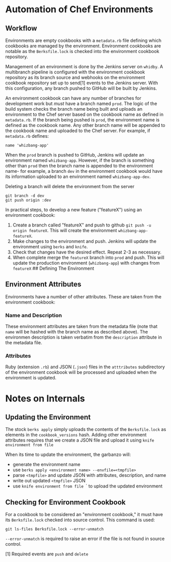 # Automation of Chef Environments

## Workflow

Environments are empty cookbooks with a `metadata.rb` file defining which
cookbooks are managed by the environment.  Environment cookbooks are notable as
the `Berksfile.lock` is checked into the environment cookbook repository.

Management of an environment is done by the Jenkins server on `whidby`.  A
multibranch pipeline is configured with the environment cookbook repository as
its branch source and webhooks on the environment cookbook repository set up to
send[1] events to the Jenkins server.  With this configuration, any branch
pushed to GitHub will be built by Jenkins.

An environment cookbook can have any number of branches for development work
but _must_ have a branch named `prod`. The logic of the build system checks the
branch name being built and uploads an environment to the Chef server based on
the cookbook name as defined in `metadata.rb`.  If the branch being pushed is
`prod`, the environment name is defined as the cookbook name.  Any other branch
name will be appended to the cookbook name and uploaded to the Chef server.
For example, if `metadata.rb` defines:

    name 'whizbang-app'

When the `prod` branch is pushed to GitHub, Jenkins will update an environment
named `whizbang-app`.  However, if the branch is something other than `prod`
then the branch name is appended to the environment name- for example, a branch
`dev` in the environment cookbook would have its information uploaded to an
environment named `whizbang-app-dev`.

Deleting a branch will delete the environment from the server

    git branch -d dev
    git push origin :dev

In practical steps, to develop a new feature ("featureX") using an environment cookbook:

 1. Create a branch called "featureX" and push to github `git push -u origin
    featureX`.  This will create the environment `whizbang-app-featureX`.
 2. Make changes to the environment and push.  Jenkins will update the
    environment using `berks` and `knife`.
 3. Check that changes have the desired effect.  Repeat 2-3 as necessary.
 4. When complete merge the `featureX` branch into `prod` and push. This will
    update the production environment (`whizbang-app`) with changes from
    `featureX` ## Defining The Environment 

## Environment Attributes

Environments have a number of other attributes.  These are taken from the
environment cookbook:

### Name and Description

These environment attributes are taken from the metadata file (note that `name` will be hashed with the branch name as described above).  The environmen description is taken verbatim from the `description` attribute in the metadata file.

### Attributes

Ruby (extension `.rb`) and JSON (`.json`) files in the `atttributes`
subdirectory of the environment cookbook will be processed and uploaded when
the environment is updated.

# Notes on Internals

## Updating the Environment

The stock `berks apply` simply uploads the contents of the `Berksfile.lock` as
elements in the `cookbook_versions` hash.  Adding other environment attributes
requires that we create a JSON file and upload it using `knife environment from
file`

When its time to update the environment, the garbanzo will:

  - generate the environment name
  - use `berks apply <environment name> --envfile=<tmpfile>`
  - parse `<tmpfile>` and update JSON with attributes, description, and name
  - write out updated `<tmpfile>` JSON
  - use `knife environment from file `<tmpfile>` to upload the updated
    environment

## Checking for Environment Cookbook

For a cookbook to be considered an "environment cookbook," it must have its `Berksfile.lock` checked into source control.  This command is used:

    git ls-files Berksfile.lock --error-unmatch

`--error-unmatch` is required to raise an error if the file is not found in
source control.


[1] Required events are `push` and `delete`
